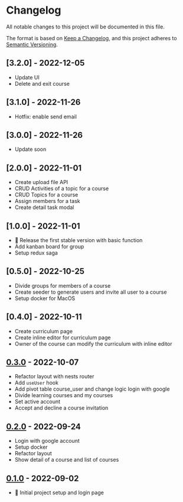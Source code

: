 # Changelog

All notable changes to this project will be documented in this file.

The format is based on [Keep a Changelog](https://keepachangelog.com/en/1.0.0/),
and this project adheres to [Semantic Versioning](https://semver.org/spec/v2.0.0.html).

## [3.2.0] - 2022-12-05

- Update UI
- Delete and exit course

## [3.1.0] - 2022-11-26

- Hotfix: enable send email

## [3.0.0] - 2022-11-26

- Update soon

## [2.0.0] - 2022-11-01

- Create upload file API
- CRUD Activities of a topic for a course
- CRUD Topics for a course
- Assign members for a task
- Create detail task modal

## [1.0.0] - 2022-11-01

- 🚀 Release the first stable version with basic function
- Add kanban board for group
- Setup redux saga

## [0.5.0] - 2022-10-25

- Divide groups for members of a course
- Create seeder to generate users and invite all user to a course
- Setup docker for MacOS

## [0.4.0] - 2022-10-11

- Create curriculum page
- Create inline editor for curriculum page
- Owner of the course can modify the curriculum with inline editor

## [0.3.0] - 2022-10-07

- Refactor layout with nests router
- Add `useUser` hook
- Add pivot table course_user and change logic login with google
- Divide learning courses and my courses
- Set active account
- Accept and decline a course invitation

## [0.2.0] - 2022-09-24

- Login with google account
- Setup docker
- Refactor layout
- Show detail of a course and list of courses

## [0.1.0] - 2022-09-02

- 🚀 Initial project setup and login page

[unreleased]: https://github.com/richardktran/ElTeam/compare/0.3.0...HEAD
[0.3.0]: https://github.com/richardktran/ElTeam/releases/tag/0.3.0
[0.2.0]: https://github.com/richardktran/ElTeam/releases/tag/0.2.0
[0.1.0]: https://github.com/richardktran/ElTeam/releases/tag/0.1.0
